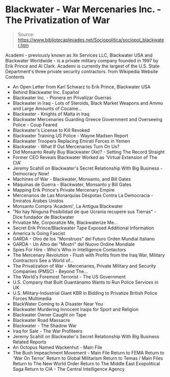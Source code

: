 # Blackwater - War Mercenaries Inc. - The Privatization of War

> Source: https://www.bibliotecapleyades.net/Sociopolitica/sociopol_blackwater.htm

Academi - previously known as Xe Services LLC, Blackwater USA and Blackwater Worldwide - is a private military company founded in 1997 by
Erik Prince and Al Clark.
Academi is currently the largest of the U.S. State Department's three private security contractors.
from Wikipedia Website
Contents
- An Open Letter from Karl Schwarz to Erik Prince, Blackwater USA
- Behind Blackwater Inc.
Español
- Blackwater Inc. - Pionera en Privatizar Guerras
- Blackwater in Iraq - Lots of Steroids, Black Market Weapons and Ammo and Large Amounts of Cocaine...
- Blackwater - Knights of Malta in Iraq
- Blackwater Mercenaries Guarding Greece Government and Overseeing Police - Coup Feared
- Blackwater's License to Kill Revoked
- Blackwater Training US Police - Wayne Madsen Report
- Blackwater Troopers Replacing Emirati Forces in Yemen
- Blackwater - What If Out Mercenaries Turn On Us?
- Did Monsanto Really Buy Blackwater (Xe)? - Setting The Record Straight
- Former CEO Reveals Blackwater Worked as 'Virtual Extension of The CIA'
- Jeremy Scahill on Blackwater's Secret Relationship With Big Business - Democracy Now!
- Machines of War - Blackwater, Monsanto, and Bill Gates
- Máquinas de Guerra - Blackwater, Monsanto y Bill Gates
- Mapping Erik Prince's Private Mercenary Empire
- Mercenarios de Las Monarquías Déspotas Contra La Democracia - Emiratos Árabes Unidos
- Monsanto Compra 'Academi', La Antigua Blackwater
- "No hay Ninguna Posibilidad de que Ucrania recupere sus Tierras" - Dice fundador de Blackwater
- Privatize Me, Corporatize Me, Blackwaterize Me...
- Secret Erik Prince/Blackwater Tape Exposed
Additional Information
- America Is Going Fascist
- GARDA - Otro de los "Monstruos" del Futuro Orden Mundial
Italiano
- GARDA - Un Altro dei "Mostri" del Nuovo Ordine Mondiale
- Spies For Hire - Who's Who in Intelligence Contactors
- The Mercenary Revolution - Flush with Profits from the Iraq War, Military Contractors See a World of...
- The Privatization of War - Mercenaries, Private Military and Security Companies (PMSC) - Beyond The...
- The World's Foremost Terrorist - The US Government
- U.S. Company that Built Guantánamo Wants to Run Police Services in UK
- U.S. Military-Industrial Giant KBR in Bidding to Privatize British Police Forces
Multimedia
- BlackWater Coming to A Disaster Near You
- Blackwater Murdering Innocent Iraqis for Sport and Religion
- Blackwater Owner Caught on Tape
- Blackwater Road Massacre
- Blackwater - The Shadow War
- Iraq for Sale - The War Profiteers
- Jeremy Scahill on Blackwater's Secret Relationship With Big Business
Related Reports
- An Octopus Named Wackenhut - Main File
- The Bush Impeachment Movement - Main File
Return to FEMA
Return to 'War On Terror'
Return to Global Militarism
Return to Temas / Main Files
Return to The New World Order
Return to The Middle East Exopolitical Saga
Return to CIA - The Central Intelligence Agency
